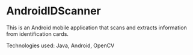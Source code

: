 # AndroidIDScanner 
This is an Android mobile application that scans and extracts information from identification cards.

Technologies used: Java, Android, OpenCV
